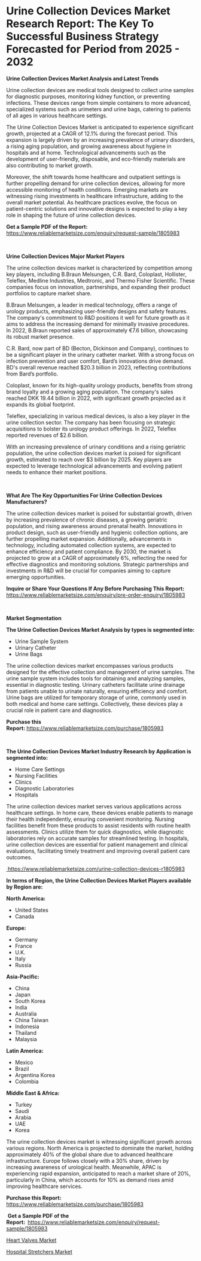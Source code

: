 <p><h1>Urine Collection Devices Market Research Report: The Key To Successful Business Strategy Forecasted for Period from 2025 - 2032</h1></p><p><strong>Urine Collection Devices Market Analysis and Latest Trends</strong></p>
<p><p>Urine collection devices are medical tools designed to collect urine samples for diagnostic purposes, monitoring kidney function, or preventing infections. These devices range from simple containers to more advanced, specialized systems such as urimeters and urine bags, catering to patients of all ages in various healthcare settings.</p><p>The Urine Collection Devices Market is anticipated to experience significant growth, projected at a CAGR of 12.1% during the forecast period. This expansion is largely driven by an increasing prevalence of urinary disorders, a rising aging population, and growing awareness about hygiene in hospitals and at home. Technological advancements such as the development of user-friendly, disposable, and eco-friendly materials are also contributing to market growth.</p><p>Moreover, the shift towards home healthcare and outpatient settings is further propelling demand for urine collection devices, allowing for more accessible monitoring of health conditions. Emerging markets are witnessing rising investments in healthcare infrastructure, adding to the overall market potential. As healthcare practices evolve, the focus on patient-centric solutions and innovative designs is expected to play a key role in shaping the future of urine collection devices.</p></p>
<p><strong>Get a Sample PDF of the Report:&nbsp;</strong> <a href="https://www.reliablemarketsize.com/enquiry/request-sample/1805983?utm_campaign=1845&utm_medium=2&utm_source=Github&utm_content=ia&utm_term=04032025&utm_id=urine-collection-devices">https://www.reliablemarketsize.com/enquiry/request-sample/1805983</a></p>
<p>&nbsp;</p>
<p><strong>Urine Collection Devices Major Market Players</strong></p>
<p><p>The urine collection devices market is characterized by competition among key players, including B.Braun Melsungen, C.R. Bard, Coloplast, Hollister, Teleflex, Medline Industries, Medtronic, and Thermo Fisher Scientific. These companies focus on innovation, partnerships, and expanding their product portfolios to capture market share.</p><p>B.Braun Melsungen, a leader in medical technology, offers a range of urology products, emphasizing user-friendly designs and safety features. The company's commitment to R&D positions it well for future growth as it aims to address the increasing demand for minimally invasive procedures. In 2022, B.Braun reported sales of approximately €7.6 billion, showcasing its robust market presence.</p><p>C.R. Bard, now part of BD (Becton, Dickinson and Company), continues to be a significant player in the urinary catheter market. With a strong focus on infection prevention and user comfort, Bard’s innovations drive demand. BD's overall revenue reached $20.3 billion in 2023, reflecting contributions from Bard’s portfolio.</p><p>Coloplast, known for its high-quality urology products, benefits from strong brand loyalty and a growing aging population. The company's sales reached DKK 19.44 billion in 2022, with significant growth projected as it expands its global footprint.</p><p>Teleflex, specializing in various medical devices, is also a key player in the urine collection sector. The company has been focusing on strategic acquisitions to bolster its urology product offerings. In 2022, Teleflex reported revenues of $2.6 billion.</p><p>With an increasing prevalence of urinary conditions and a rising geriatric population, the urine collection devices market is poised for significant growth, estimated to reach over $3 billion by 2025. Key players are expected to leverage technological advancements and evolving patient needs to enhance their market positions.</p></p>
<p>&nbsp;</p>
<p><strong>What Are The Key Opportunities For Urine Collection Devices Manufacturers?</strong></p>
<p><p>The urine collection devices market is poised for substantial growth, driven by increasing prevalence of chronic diseases, a growing geriatric population, and rising awareness around prenatal health. Innovations in product design, such as user-friendly and hygienic collection options, are further propelling market expansion. Additionally, advancements in technology, including automated collection systems, are expected to enhance efficiency and patient compliance. By 2030, the market is projected to grow at a CAGR of approximately 6%, reflecting the need for effective diagnostics and monitoring solutions. Strategic partnerships and investments in R&D will be crucial for companies aiming to capture emerging opportunities.</p></p>
<p><strong>Inquire or Share Your Questions If Any Before Purchasing This Report:</strong> <a href="https://www.reliablemarketsize.com/enquiry/pre-order-enquiry/1805983?utm_campaign=1845&utm_medium=2&utm_source=Github&utm_content=ia&utm_term=04032025&utm_id=urine-collection-devices">https://www.reliablemarketsize.com/enquiry/pre-order-enquiry/1805983</a></p>
<p>&nbsp;</p>
<p><strong>Market Segmentation</strong></p>
<p><strong>The Urine Collection Devices Market Analysis by types is segmented into:</strong></p>
<p><ul><li>Urine Sample System</li><li>Urinary Catheter</li><li>Urine Bags</li></ul></p>
<p><p>The urine collection devices market encompasses various products designed for the effective collection and management of urine samples. The urine sample system includes tools for obtaining and analyzing samples, essential in diagnostic testing. Urinary catheters facilitate urine drainage from patients unable to urinate naturally, ensuring efficiency and comfort. Urine bags are utilized for temporary storage of urine, commonly used in both medical and home care settings. Collectively, these devices play a crucial role in patient care and diagnostics.</p></p>
<p><strong>Purchase this Report:&nbsp;</strong><a href="https://www.reliablemarketsize.com/purchase/1805983?utm_campaign=1845&utm_medium=2&utm_source=Github&utm_content=ia&utm_term=04032025&utm_id=urine-collection-devices">https://www.reliablemarketsize.com/purchase/1805983</a></p>
<p>&nbsp;</p>
<p><strong>The Urine Collection Devices Market Industry Research by Application is segmented into:</strong></p>
<p><ul><li>Home Care Settings</li><li>Nursing Facilities</li><li>Clinics</li><li>Diagnostic Laboratories</li><li>Hospitals</li></ul></p>
<p><p>The urine collection devices market serves various applications across healthcare settings. In home care, these devices enable patients to manage their health independently, ensuring convenient monitoring. Nursing facilities benefit from these products to assist residents with routine health assessments. Clinics utilize them for quick diagnostics, while diagnostic laboratories rely on accurate samples for streamlined testing. In hospitals, urine collection devices are essential for patient management and clinical evaluations, facilitating timely treatment and improving overall patient care outcomes.</p></p>
<p><a href="https://www.reliablemarketsize.com/urine-collection-devices-r1805983?utm_campaign=1845&utm_medium=2&utm_source=Github&utm_content=ia&utm_term=04032025&utm_id=urine-collection-devices">&nbsp;https://www.reliablemarketsize.com/urine-collection-devices-r1805983</a></p>
<p><strong>In terms of Region, the Urine Collection Devices Market Players available by Region are:</strong></p>
<p>
    <p> <strong> North America: </strong>
        <ul>
            <li>United States</li>
            <li>Canada</li>
        </ul>
        </p> 
    <p> <strong> Europe: </strong>
        <ul>
            <li>Germany</li>
            <li>France</li>
            <li>U.K.</li>
            <li>Italy</li>
            <li>Russia</li>
        </ul>
        </p> 
    <p> <strong> Asia-Pacific: </strong>
        <ul>
            <li>China</li>
            <li>Japan</li>
            <li>South Korea</li>
            <li>India</li>
            <li>Australia</li>
            <li>China Taiwan</li>
            <li>Indonesia</li>
            <li>Thailand</li>
            <li>Malaysia</li>
        </ul>
        </p> 
    <p> <strong> Latin America: </strong>
        <ul>
            <li>Mexico</li>
            <li>Brazil</li>
            <li>Argentina Korea</li>
            <li>Colombia</li>
        </ul>
        </p> 
    <p> <strong> Middle East & Africa: </strong>
        <ul>
            <li>Turkey</li>
            <li>Saudi</li>
            <li>Arabia</li>
            <li>UAE</li>
            <li>Korea</li>
        </ul>
    </p>
    </p>
<p><p>The urine collection devices market is witnessing significant growth across various regions. North America is projected to dominate the market, holding approximately 40% of the global share due to advanced healthcare infrastructure. Europe follows closely with a 30% share, driven by increasing awareness of urological health. Meanwhile, APAC is experiencing rapid expansion, anticipated to reach a market share of 20%, particularly in China, which accounts for 10% as demand rises amid improving healthcare services.</p></p>
<p><strong>Purchase this Report: </strong><a href="https://www.reliablemarketsize.com/purchase/1805983?utm_campaign=1845&utm_medium=2&utm_source=Github&utm_content=ia&utm_term=04032025&utm_id=urine-collection-devices">https://www.reliablemarketsize.com/purchase/1805983</a></p>
<p>&nbsp;<strong>Get a Sample PDF of the Report:&nbsp;&nbsp;</strong><a href="https://www.reliablemarketsize.com/enquiry/request-sample/1805983?utm_campaign=1845&utm_medium=2&utm_source=Github&utm_content=ia&utm_term=04032025&utm_id=urine-collection-devices">https://www.reliablemarketsize.com/enquiry/request-sample/1805983</a></p>
<p><strong></strong></p>
<p><p><a href="https://github.com/pupekironim/Market-Research-Report-List-1/blob/main/heart-valves-market.md?utm_campaign=1845&utm_medium=2&utm_source=Github&utm_content=ia&utm_term=04032025&utm_id=urine-collection-devices">Heart Valves Market</a></p><p><a href="https://github.com/ertssmelov0/Market-Research-Report-List-1/blob/main/hospital-stretchers-market.md?utm_campaign=1845&utm_medium=2&utm_source=Github&utm_content=ia&utm_term=04032025&utm_id=urine-collection-devices">Hospital Stretchers Market</a></p></p>